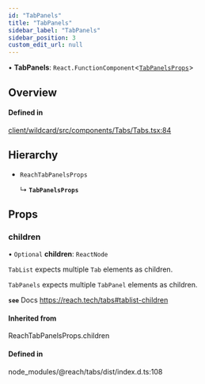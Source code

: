 ```yaml
---
id: "TabPanels"
title: "TabPanels"
sidebar_label: "TabPanels"
sidebar_position: 3
custom_edit_url: null
---
```


• **TabPanels**: `React.FunctionComponent`<[`TabPanelsProps`](../interfaces/TabPanelsProps)\>

## Overview

#### Defined in

[client/wildcard/src/components/Tabs/Tabs.tsx:84](https://github.com/sourcegraph/sourcegraph/blob/49e75f130e/client/wildcard/src/components/Tabs/Tabs.tsx#L84)

## Hierarchy

- `ReachTabPanelsProps`

  ↳ **`TabPanelsProps`**

## Props

### children

• `Optional` **children**: `ReactNode`

`TabList` expects multiple `Tab` elements as children.

`TabPanels` expects multiple `TabPanel` elements as children.

**`see`** Docs https://reach.tech/tabs#tablist-children

#### Inherited from

ReachTabPanelsProps.children

#### Defined in

node_modules/@reach/tabs/dist/index.d.ts:108
